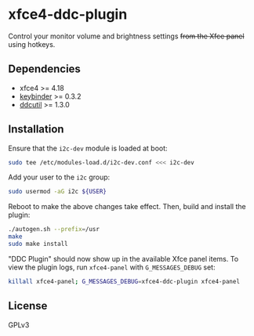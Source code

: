 # xfce4-ddc-plugin

Control your monitor volume and brightness settings ~~from the Xfce panel~~
using hotkeys.

## Dependencies

- xfce4 >= 4.18
- [keybinder](https://github.com/kupferlauncher/keybinder) >= 0.3.2
- [ddcutil](https://github.com/rockowitz/ddcutil) >= 1.3.0

## Installation

Ensure that the `i2c-dev` module is loaded at boot:

```Bash
sudo tee /etc/modules-load.d/i2c-dev.conf <<< i2c-dev
```

Add your user to the `i2c` group:

```Bash
sudo usermod -aG i2c ${USER}
```

Reboot to make the above changes take effect. Then, build and install the
plugin:

```Bash
./autogen.sh --prefix=/usr
make
sudo make install
```

"DDC Plugin" should now show up in the available Xfce panel items. To view
the plugin logs, run `xfce4-panel` with `G_MESSAGES_DEBUG` set:

```Bash
killall xfce4-panel; G_MESSAGES_DEBUG=xfce4-ddc-plugin xfce4-panel
```

## License

GPLv3
